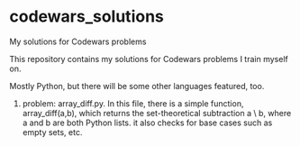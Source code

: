 # codewars_solutions
My solutions for Codewars problems

This repository contains my solutions for Codewars problems I train myself on.

Mostly Python, but there will be some other languages featured, too.

1. problem: array_diff.py. In this file, there is a simple function, array_diff(a,b), which returns the set-theoretical subtraction a \ b, where a and b are both Python lists. it also checks for base cases such as empty sets, etc.
